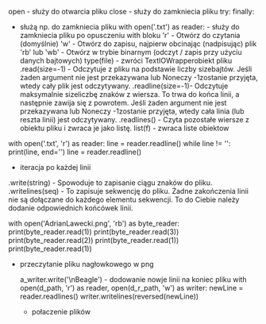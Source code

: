 open - służy do otwarcia pliku
close - służy do zamkniecia pliku
try:
finally:
- służą np. do zamkniecia pliku
with open('.txt') as reader: - służy do zamkniecia pliku po opusczeniu with bloku
'r'	- Otwórz do czytania (domyślnie)
'w'	- Otwórz do zapisu, najpierw obcinając (nadpisując) plik
'rb' lub 'wb' -	Otwórz w trybie binarnym (odczyt / zapis przy użyciu danych bajtowych)
type(file) -  zwróci TextIOWrapperobiekt pliku
.read(size=-1) - Odczytuje z pliku na podstawie liczby sizebajtów. Jeśli żaden argument nie jest przekazywana lub Noneczy -1zostanie przyjęta, wtedy cały plik jest odczytywany.
.readline(size=-1)- Odczytuje maksymalnie sizeliczbę znaków z wiersza. To trwa do końca linii, a następnie zawija się z powrotem. Jeśli żaden argument nie jest przekazywana lub Noneczy -1zostanie przyjęta, wtedy cała linia (lub reszta linii) jest odczytywany.
.readlines() - Czyta pozostałe wiersze z obiektu pliku i zwraca je jako listę.
list(f) - zwraca liste obiektow

with open('.txt', 'r') as reader:
     line = reader.readline()
     while line != '': 
         print(line, end='')
         line = reader.readline()
 - iteracja po każdej linii
 
.write(string) - Spowoduje to zapisanie ciągu znaków do pliku.
.writelines(seq) - To zapisuje sekwencję do pliku. Żadne zakończenia linii nie są dołączane do każdego elementu sekwencji. To do Ciebie należy dodanie odpowiednich końcówek linii.

with open('AdrianLawecki.png', 'rb') as byte_reader:
     print(byte_reader.read(1))
     print(byte_reader.read(3))
     print(byte_reader.read(2))
     print(byte_reader.read(1))
     print(byte_reader.read(1))
     
  - przeczytanie pliku nagłowkowego w png
  
    a_writer.write('\nBeagle') - dodowanie nowje linii na koniec pliku
    with open(d_path, 'r') as reader, open(d_r_path, 'w') as writer:
    newLine = reader.readlines()
    writer.writelines(reversed(newLine))
    
    - połaczenie plików 
    
